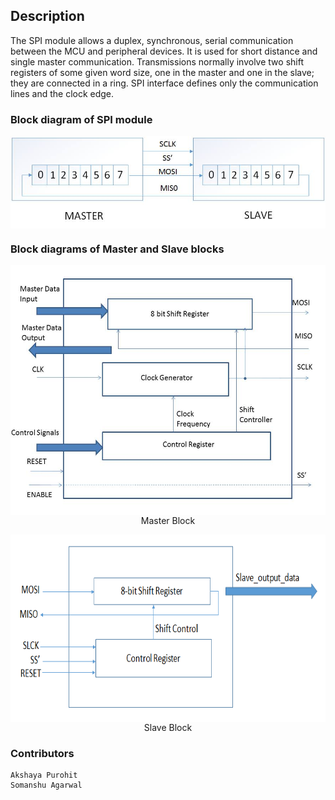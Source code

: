 ## Description
The SPI module allows a duplex, synchronous, serial communication between the MCU and peripheral
devices. It is used for short distance and single master communication. Transmissions normally involve two shift registers of some given word size, one in the master and one in
the slave; they are connected in a ring. SPI interface defines only the communication lines and the clock edge.

### Block diagram of SPI module
<img src="https://raw.githubusercontent.com/akshayapurohit23/Serial-Peripheral-Interface/master/assets/Images/SPI_Block_Diagram.jpg" align="middle" >


### Block diagrams of Master and Slave blocks
<p align="middle">
<img src="https://raw.githubusercontent.com/akshayapurohit23/Serial-Peripheral-Interface/master/assets/Images/MasterModule.jpg" align="middle" height=400>
<br>
 Master Block 
</p>

<p align="middle">
<img src="https://raw.githubusercontent.com/akshayapurohit23/Serial-Peripheral-Interface/master/assets/Images/SlaveModule.png" align="middle" height=300>
<br>
  Slave Block
</p>

### Contributors
```
Akshaya Purohit
Somanshu Agarwal
```
